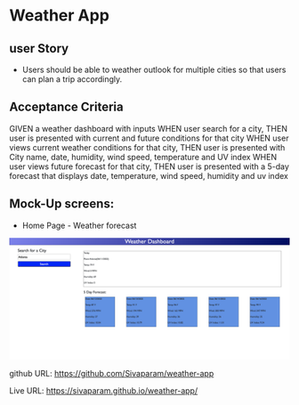 # Weather App

## user Story 

* Users should be able to weather outlook for multiple cities so that users can plan a trip accordingly.

## Acceptance Criteria 

GIVEN a weather dashboard with inputs
WHEN user search for a city, THEN user is presented with current and future conditions for that city
WHEN user views current weather conditions for that city, THEN user is presented with City name, date, humidity, wind speed, temperature and UV index
WHEN user views future forecast for that city, THEN user is presented with a 5-day forecast that displays date, temperature, wind speed, humidity and uv index

## Mock-Up screens:

* Home Page - Weather forecast 

![alt text](./assets/images.png)

github URL: https://github.com/Sivaparam/weather-app

Live URL:  https://sivaparam.github.io/weather-app/
